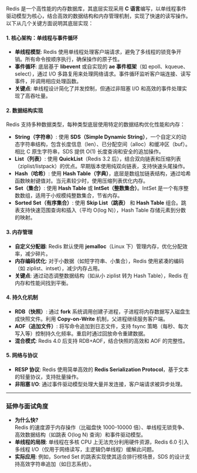 
Redis 是一个高性能的内存数据库，其底层实现采用 **C 语言**编写，以单线程事件驱动模型为核心，结合高效的数据结构和内存管理机制，实现了快速的读写操作。以下从几个关键方面说明其底层实现：

#### 1. **核心架构：单线程与事件循环**

- **单线程模型**: Redis 使用单线程处理客户端请求，避免了多线程的锁竞争开销。所有命令按顺序执行，确保操作的原子性。
- **事件循环**: 底层基于 **libevent** 或自实现的 **ae 事件框架**（如 epoll、kqueue、select），通过 I/O 多路复用来处理网络请求。事件循环监听客户端连接、读写事件，并调用相应处理函数。
- **关键点**: 单线程设计简化了并发控制，但通过非阻塞 I/O 和高效的事件处理实现了高吞吐量。

#### 2. **数据结构实现**

Redis 支持多种数据类型，每种类型底层使用特定的数据结构优化性能和内存：

- **String（字符串）**: 使用 **SDS（Simple Dynamic String）**，一个自定义的动态字符串结构，包含长度信息（len）、已分配空间（alloc）和缓冲区（buf）。相比 C 原生字符串，SDS 提供 O(1) 长度查询和安全的追加操作。
- **List（列表）**: 使用 **QuickList**（Redis 3.2 后），结合双向链表和压缩列表（ziplist/listpack）的优点。早期版本使用纯双向链表，支持快速头尾操作。
- **Hash（哈希）**: 使用 **Hash Table（字典）**，底层是数组加链表结构，通过哈希函数映射键值对。当元素较少时，使用压缩列表优化内存。
- **Set（集合）**: 使用 **Hash Table** 或 **IntSet（整数集合）**。IntSet 是一个有序整数数组，适用于小规模纯整数集合，节省内存。
- **Sorted Set（有序集合）**: 使用 **Skip List（跳表）** 和 **Hash Table** 组合。跳表支持快速范围查询和插入（平均 O(log N)），Hash Table 存储元素到分数的映射。

#### 3. **内存管理**

- **自定义分配器**: Redis 默认使用 **jemalloc**（Linux 下）管理内存，优化分配效率，减少碎片。
- **内存编码优化**: 对于小数据（如短字符串、小集合），Redis 使用紧凑的编码（如 ziplist、intset），减少内存占用。
- **关键点**: 通过动态调整数据结构（如从小 ziplist 转为 Hash Table），Redis 在内存和性能间找到平衡。

#### 4. **持久化机制**

- **RDB（快照）**: 通过 **fork** 系统调用创建子进程，子进程将内存数据写入磁盘生成快照文件。利用 **Copy-on-Write** 机制，父进程继续服务客户端。
- **AOF（追加文件）**: 将写命令追加到日志文件，支持 fsync 策略（每秒、每次写入等）控制持久化频率。重启时通过回放命令重建数据。
- **混合模式**: Redis 4.0 后支持 RDB+AOF，结合快照的高效和 AOF 的完整性。

#### 5. **网络与协议**

- **RESP 协议**: Redis 使用简单高效的 **Redis Serialization Protocol**，基于文本的轻量协议，支持批量操作。
- **非阻塞 I/O**: 通过事件驱动模型处理大量并发连接，客户端请求被异步处理。

---

### 延伸与面试角度

- **为什么快?**  
    Redis 的速度源于内存操作（比磁盘快 1000-10000 倍）、单线程无锁竞争、高效数据结构（如跳表 O(log N) 查询）和事件驱动模型。
- **单线程的局限**: 单线程在多核 CPU 上无法充分利用硬件资源，Redis 6.0 引入多线程 I/O（仅用于网络读写，主逻辑仍单线程）缓解此问题。
- **实际应用**: 例如，Sorted Set 的跳表实现使其适合排行榜场景，SDS 的设计支持高效字符串追加（如日志系统）。